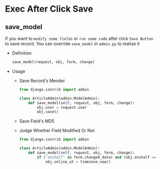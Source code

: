 # Exec After Click Save

## save_model

If you want to ``modify some fields`` or ``run some code`` after click ``Save Button`` to save record. You can override ``save_model`` in ``admin.py`` to realize it

* Definition

  ```python
  save_model(request, obj, form, change)
  ```

* Usage

  * Save Record's Mender

    ```python
    from django.contrib import admin

    class ArticleAdmin(admin.ModelAdmin):
        def save_model(self, request, obj, form, change):
            obj.user = request.user
            obj.save()
    ```

  * Save Field's MD5

  * Judge Whether Field Modified Or Not

    ```python
    from django.contrib import admin

    class ArticleAdmin(admin.ModelAdmin):
        def save_model(self, request, obj, form, change):
            if ('onshalf' in form.changed_data) and (obj.onshalf == 'on'):
                obj.online_at = timezone.now()
    ```

    ​